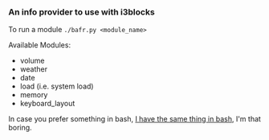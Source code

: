 ### An info provider to use with i3blocks

To run a module ```./bafr.py <module_name>```

Available Modules:
- volume
- weather
- date
- load (i.e. system load)
- memory
- keyboard_layout

In case you prefer something in bash, [I have the same thing in bash](https://github.com/MKamelll/dotfiles/tree/main/i3blocks/i3bs), I'm that boring.
